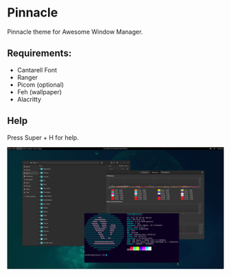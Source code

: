 # Pinnacle

Pinnacle theme for Awesome Window Manager.

## Requirements: 

 - Cantarell Font
 - Ranger
 - Picom (optional)
 - Feh (wallpaper)
 - Alacritty
## Help

Press Super + H for help.

![desktop1.png](screenshots/desktop1.png)